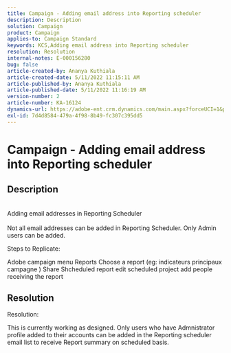 ```yaml
---
title: Campaign - Adding email address into Reporting scheduler
description: Description
solution: Campaign
product: Campaign
applies-to: Campaign Standard
keywords: KCS,Adding email address into Reporting scheduler
resolution: Resolution
internal-notes: E-000156280
bug: false
article-created-by: Ananya Kuthiala
article-created-date: 5/11/2022 11:15:11 AM
article-published-by: Ananya Kuthiala
article-published-date: 5/11/2022 11:16:19 AM
version-number: 2
article-number: KA-16124
dynamics-url: https://adobe-ent.crm.dynamics.com/main.aspx?forceUCI=1&pagetype=entityrecord&etn=knowledgearticle&id=53ba3e9c-1bd1-ec11-a7b5-0022480a8e40
exl-id: 7d4d8584-479a-4f98-8b49-fc307c395dd5
---
```

# Campaign - Adding email address into Reporting scheduler

## Description

<br>Adding email addresses in Reporting Scheduler<br><br>
Not all email addresses can be added in Reporting Scheduler.
 Only Admin users can be added.

 Steps to Replicate:

 Adobe campaign menu  Reports  Choose a report (eg: indicateurs principaux campagne )  Share  Shcheduled report  edit scheduled project  add people receiving the report


## Resolution


Resolution:

This is currently working as designed. Only users who have Admnistrator profile added to their accounts can be added in the Reporting scheduler email list to receive Report summary on scheduled basis.
